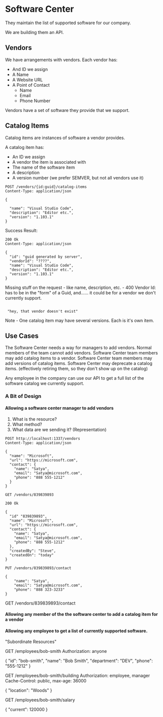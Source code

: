 # Software Center 

They maintain the list of supported software for our company.

We are building them an API.

## Vendors

We have arrangements with vendors. Each vendor has:

- And ID we assign
- A Name
- A Website URL
- A Point of Contact
  - Name
  - Email
  - Phone Number

Vendors have a set of software they provide that we support.

## Catalog Items

Catalog items are instances of software a vendor provides.

A catalog item has:
- An ID we assign
- A vendor the item is associated with
- The name of the software item
- A description
- A version number (we prefer SEMVER, but not all vendors use it)


```http
POST /vendors/{id:guid}/catalog-items
Content-Type: application/json

{

  "name": "Visual Studio Code",
  "description": "Editor etc.",
  "version": "1.103.1"
}
```

Success Result:

```http
200 Ok
Content-Type: application/json

{
  "id": "guid generated by server",
  "vendorId": "????",
  "name": "Visual Studio Code",
  "description": "Editor etc.",
  "version": "1.103.1"
}
```

Missing stuff on the request - like name, description, etc. - 400
Vendor Id: has to be in the "form" of a Guid, and...... it could be for a vendor we don't currently support.

```400 Bad Request

 "hey, that vendor doesn't exist"
```



Note - One catalog item may have several versions. Each is it's own item.

## Use Cases

The Software Center needs a way for managers to add vendors. Normal members of the team cannot add vendors.
Software Center team members may add catalog items to a vendor.
Software Center team members may add versions of catalog items.
Software Center may deprecate a catalog items. (effectively retiring them, so they don't show up on the catalog)

Any employee in the company can use our API to get a full list of the software catalog we currently support.


### A Bit of Design

#### Allowing a software center manager to add vendors

1. What is the resource?
2. What method?
3. What data are we sending it? (Representation)


```http
POST http://localhost:1337/vendors 
Content-Type: application/json

{
  "name": "Microsoft",
  "url": "https://microsoft.com",
  "contact": {
    "name": "Satya",
    "email": "Satya@microsoft.com",
    "phone": "888 555-1212"
  }
}
```


```http
GET /vendors/839839893

200 Ok

{
  "id" "839839893",
  "name": "Microsoft",
  "url": "https://microsoft.com",
  "contact": {
    "name": "Satya",
    "email": "Satya@microsoft.com",
    "phone": "888 555-1212"
  },
  "createdBy": "Steve",
  "createdOn": "today"
}
```
```
PUT /vendors/839839893/contact

{
    "name": "Satya",
    "email": "Satya@microsoft.com",
    "phone": "888 323-3233"
}
```

GET /vendors/839839893/contact

#### Allowing any member of the the software center to add a catalog item for a vendor

#### Allowing any employee to get a list of currently supported software.


"Subordinate Resources"

GET /employees/bob-smith
Authorization: anyone 

{
  "id": "bob-smith",
  "name": "Bob Smith",
  "department": "DEV",
  "phone": "555-1212"
}


GET /employees/bob-smith/building
Authorization: employee, manager
Cache-Control: public, max-age: 36000

{
  "location": "Woods"
}


GET /employees/bob-smith/salary

{
  "current": 120000
}